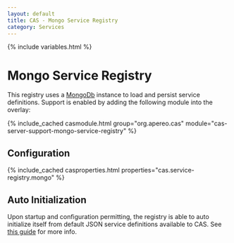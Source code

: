 ```yaml
---
layout: default
title: CAS - Mongo Service Registry
category: Services
---
```


{% include variables.html %}

# Mongo Service Registry

This registry uses a [MongoDb](https://www.mongodb.org/) instance to load and persist service definitions.
Support is enabled by adding the following module into the overlay:

{% include_cached casmodule.html group="org.apereo.cas" module="cas-server-support-mongo-service-registry" %}

## Configuration

{% include_cached casproperties.html properties="cas.service-registry.mongo" %}

## Auto Initialization

Upon startup and configuration permitting, the registry is able to auto initialize itself from default JSON service definitions available to CAS. See [this guide](AutoInitialization-Service-Management.html) for more info.
